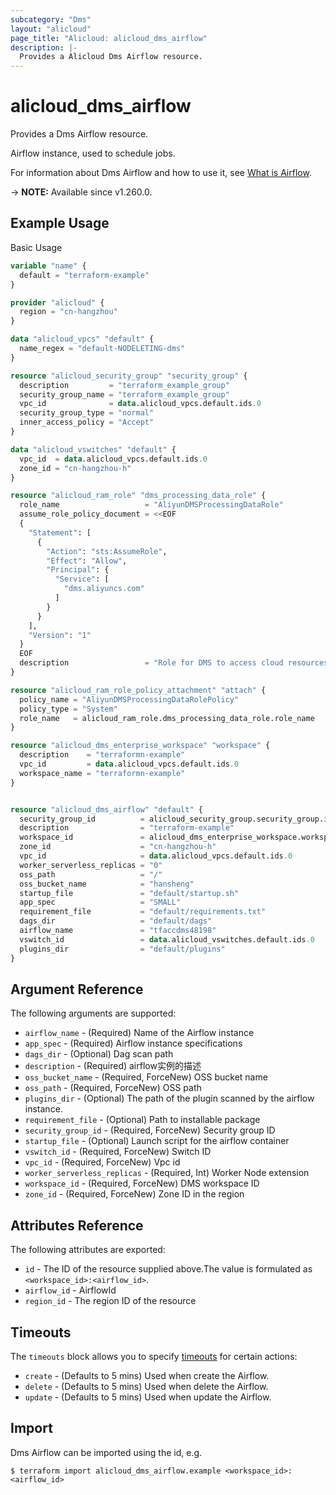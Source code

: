 ```yaml
---
subcategory: "Dms"
layout: "alicloud"
page_title: "Alicloud: alicloud_dms_airflow"
description: |-
  Provides a Alicloud Dms Airflow resource.
---
```


# alicloud_dms_airflow

Provides a Dms Airflow resource.

Airflow instance, used to schedule jobs.

For information about Dms Airflow and how to use it, see [What is Airflow](https://next.api.alibabacloud.com/document/Dms/2025-04-14/CreateAirflow).

-> **NOTE:** Available since v1.260.0.

## Example Usage

Basic Usage

```terraform
variable "name" {
  default = "terraform-example"
}

provider "alicloud" {
  region = "cn-hangzhou"
}

data "alicloud_vpcs" "default" {
  name_regex = "default-NODELETING-dms"
}

resource "alicloud_security_group" "security_group" {
  description         = "terraform_example_group"
  security_group_name = "terraform_example_group"
  vpc_id              = data.alicloud_vpcs.default.ids.0
  security_group_type = "normal"
  inner_access_policy = "Accept"
}

data "alicloud_vswitches" "default" {
  vpc_id  = data.alicloud_vpcs.default.ids.0
  zone_id = "cn-hangzhou-h"
}

resource "alicloud_ram_role" "dms_processing_data_role" {
  role_name                   = "AliyunDMSProcessingDataRole"
  assume_role_policy_document = <<EOF
  {
    "Statement": [
      {
        "Action": "sts:AssumeRole",
        "Effect": "Allow",
        "Principal": {
          "Service": [
            "dms.aliyuncs.com"
          ]
        }
      }
    ],
    "Version": "1"
  }
  EOF
  description                 = "Role for DMS to access cloud resources for data processing"
}

resource "alicloud_ram_role_policy_attachment" "attach" {
  policy_name = "AliyunDMSProcessingDataRolePolicy"
  policy_type = "System"
  role_name   = alicloud_ram_role.dms_processing_data_role.role_name
}

resource "alicloud_dms_enterprise_workspace" "workspace" {
  description    = "terraformn-example"
  vpc_id         = data.alicloud_vpcs.default.ids.0
  workspace_name = "terraformn-example"
}


resource "alicloud_dms_airflow" "default" {
  security_group_id          = alicloud_security_group.security_group.id
  description                = "terraform-example"
  workspace_id               = alicloud_dms_enterprise_workspace.workspace.id
  zone_id                    = "cn-hangzhou-h"
  vpc_id                     = data.alicloud_vpcs.default.ids.0
  worker_serverless_replicas = "0"
  oss_path                   = "/"
  oss_bucket_name            = "hansheng"
  startup_file               = "default/startup.sh"
  app_spec                   = "SMALL"
  requirement_file           = "default/requirements.txt"
  dags_dir                   = "default/dags"
  airflow_name               = "tfaccdms48198"
  vswitch_id                 = data.alicloud_vswitches.default.ids.0
  plugins_dir                = "default/plugins"
}
```

## Argument Reference

The following arguments are supported:
* `airflow_name` - (Required) Name of the Airflow instance
* `app_spec` - (Required) Airflow instance specifications
* `dags_dir` - (Optional) Dag scan path
* `description` - (Required) airflow实例的描述
* `oss_bucket_name` - (Required, ForceNew) OSS bucket name
* `oss_path` - (Required, ForceNew) OSS path
* `plugins_dir` - (Optional) The path of the plugin scanned by the airflow instance.
* `requirement_file` - (Optional) Path to installable package
* `security_group_id` - (Required, ForceNew) Security group ID
* `startup_file` - (Optional) Launch script for the airflow container
* `vswitch_id` - (Required, ForceNew) Switch ID
* `vpc_id` - (Required, ForceNew) Vpc id
* `worker_serverless_replicas` - (Required, Int) Worker Node extension
* `workspace_id` - (Required, ForceNew) DMS workspace ID
* `zone_id` - (Required, ForceNew) Zone ID in the region

## Attributes Reference

The following attributes are exported:
* `id` - The ID of the resource supplied above.The value is formulated as `<workspace_id>:<airflow_id>`.
* `airflow_id` - AirflowId
* `region_id` - The region ID of the resource

## Timeouts

The `timeouts` block allows you to specify [timeouts](https://developer.hashicorp.com/terraform/language/resources/syntax#operation-timeouts) for certain actions:
* `create` - (Defaults to 5 mins) Used when create the Airflow.
* `delete` - (Defaults to 5 mins) Used when delete the Airflow.
* `update` - (Defaults to 5 mins) Used when update the Airflow.

## Import

Dms Airflow can be imported using the id, e.g.

```shell
$ terraform import alicloud_dms_airflow.example <workspace_id>:<airflow_id>
```
